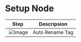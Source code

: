 # Setup Node

| Step                                                                                                           | Descripsion     |
| -------------------------------------------------------------------------------------------------------------- | --------------- |
| ![]() <img src="https://learncodingeasy.github.io/Images/images/Node/Setup/1.png" alt="Image"> | Auto Rename Tag |
